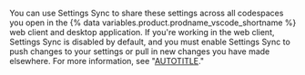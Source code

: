 You can use Settings Sync to share these settings across all codespaces you open in the {% data variables.product.prodname_vscode_shortname %} web client and desktop application. If you're working in the web client, Settings Sync is disabled by default, and you must enable Settings Sync to push changes to your settings or pull in new changes you have made elsewhere. For more information, see "[AUTOTITLE](/codespaces/setting-your-user-preferences/personalizing-github-codespaces-for-your-account#settings-sync)."
